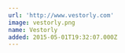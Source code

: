 ```yaml
---
url: 'http://www.vestorly.com'
image: vestorly.png
name: Vestorly
added: 2015-05-01T19:32:07.000Z
---
```

